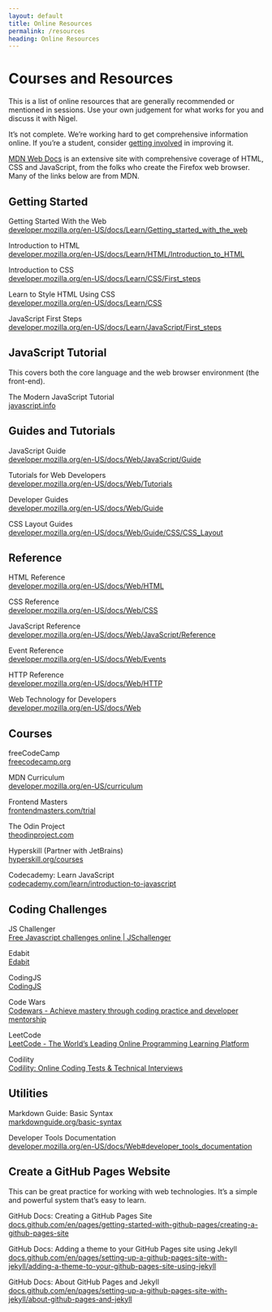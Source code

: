 ```yaml
---
layout: default
title: Online Resources
permalink: /resources
heading: Online Resources
---
```


# Courses and Resources

This is a list of online resources that are generally recommended or mentioned in sessions. Use your own judgement for what works for you and discuss it with Nigel.

It’s not complete. We’re working hard to get comprehensive information online. If you’re a student, consider [getting involved](open-tasks) in improving it.

[MDN Web Docs](https://developer.mozilla.org/) is an extensive site with comprehensive coverage of HTML, CSS and JavaScript, from the folks who create the Firefox web browser. Many of the links below are from MDN.

## Getting Started

Getting Started With the Web    
[developer.mozilla.org/en-US/docs/Learn/Getting_started_with_the_web](https://developer.mozilla.org/en-US/docs/Learn/Getting_started_with_the_web)

Introduction to HTML    
[developer.mozilla.org/en-US/docs/Learn/HTML/Introduction_to_HTML](https://developer.mozilla.org/en-US/docs/Learn/HTML/Introduction_to_HTML)

Introduction to CSS    
[developer.mozilla.org/en-US/docs/Learn/CSS/First_steps](https://developer.mozilla.org/en-US/docs/Learn/CSS/First_steps)

Learn to Style HTML Using CSS    
[developer.mozilla.org/en-US/docs/Learn/CSS](https://developer.mozilla.org/en-US/docs/Learn/CSS)

JavaScript First Steps    
[developer.mozilla.org/en-US/docs/Learn/JavaScript/First_steps](https://developer.mozilla.org/en-US/docs/Learn/JavaScript/First_steps)

## JavaScript Tutorial

This covers both the core language and the web browser environment (the front-end).

The Modern JavaScript Tutorial    
[javascript.info](https://javascript.info/)

## Guides and Tutorials

JavaScript Guide    
[developer.mozilla.org/en-US/docs/Web/JavaScript/Guide](https://developer.mozilla.org/en-US/docs/Web/JavaScript/Guide)

Tutorials for Web Developers    
[developer.mozilla.org/en-US/docs/Web/Tutorials](https://developer.mozilla.org/en-US/docs/Web/Tutorials)

Developer Guides    
[developer.mozilla.org/en-US/docs/Web/Guide](https://developer.mozilla.org/en-US/docs/Web/Guide)

CSS Layout Guides    
[developer.mozilla.org/en-US/docs/Web/Guide/CSS/CSS_Layout](https://developer.mozilla.org/en-US/docs/Web/Guide/CSS/CSS_Layout)

## Reference

HTML Reference    
[developer.mozilla.org/en-US/docs/Web/HTML](https://developer.mozilla.org/en-US/docs/Web/HTML)

CSS Reference    
[developer.mozilla.org/en-US/docs/Web/CSS](https://developer.mozilla.org/en-US/docs/Web/CSS)

JavaScript Reference    
[developer.mozilla.org/en-US/docs/Web/JavaScript/Reference](https://developer.mozilla.org/en-US/docs/Web/JavaScript/Reference)

Event Reference    
[developer.mozilla.org/en-US/docs/Web/Events](https://developer.mozilla.org/en-US/docs/Web/Events)

HTTP Reference    
[developer.mozilla.org/en-US/docs/Web/HTTP](https://developer.mozilla.org/en-US/docs/Web/HTTP)

Web Technology for Developers    
[developer.mozilla.org/en-US/docs/Web](https://developer.mozilla.org/en-US/docs/Web)

## Courses

freeCodeCamp    
[freecodecamp.org](https://www.freecodecamp.org/)

MDN Curriculum    
[developer.mozilla.org/en-US/curriculum](https://developer.mozilla.org/en-US/curriculum/)

Frontend Masters    
[frontendmasters.com/trial](https://frontendmasters.com/trial/)

The Odin Project    
[theodinproject.com](https://www.theodinproject.com/)

Hyperskill (Partner with JetBrains)    
[hyperskill.org/courses](https://hyperskill.org/courses?pl=javascript)

Codecademy: Learn JavaScript   
[codecademy.com/learn/introduction-to-javascript](https://www.codecademy.com/learn/introduction-to-javascript)

## Coding Challenges

JS Challenger    
[Free Javascript challenges online | JSchallenger](https://www.jschallenger.com/)

Edabit    
[Edabit](https://edabit.com/challenges)

CodingJS    
[CodingJS](https://the-winter.github.io/codingjs/)

Code Wars    
[Codewars - Achieve mastery through coding practice and developer mentorship](https://www.codewars.com/)

LeetCode    
[LeetCode - The World’s Leading Online Programming Learning Platform](https://leetcode.com/)

Codility    
[Codility: Online Coding Tests & Technical Interviews](https://www.codility.com/)

## Utilities

Markdown Guide: Basic Syntax    
[markdownguide.org/basic-syntax](https://www.markdownguide.org/basic-syntax/)

Developer Tools Documentation    
[developer.mozilla.org/en-US/docs/Web#developer_tools_documentation](https://developer.mozilla.org/en-US/docs/Web#developer_tools_documentation)

## Create a GitHub Pages Website

This can be great practice for working with web technologies. It’s a simple and powerful system that’s easy to learn.

GitHub Docs: Creating a GitHub Pages Site    
[docs.github.com/en/pages/getting-started-with-github-pages/creating-a-github-pages-site](https://docs.github.com/en/pages/getting-started-with-github-pages/creating-a-github-pages-site)

GitHub Docs: Adding a theme to your GitHub Pages site using Jekyll    
[docs.github.com/en/pages/setting-up-a-github-pages-site-with-jekyll/adding-a-theme-to-your-github-pages-site-using-jekyll](https://docs.github.com/en/pages/setting-up-a-github-pages-site-with-jekyll/adding-a-theme-to-your-github-pages-site-using-jekyll)

GitHub Docs: About GitHub Pages and Jekyll    
[docs.github.com/en/pages/setting-up-a-github-pages-site-with-jekyll/about-github-pages-and-jekyll](https://docs.github.com/en/pages/setting-up-a-github-pages-site-with-jekyll/about-github-pages-and-jekyll)
